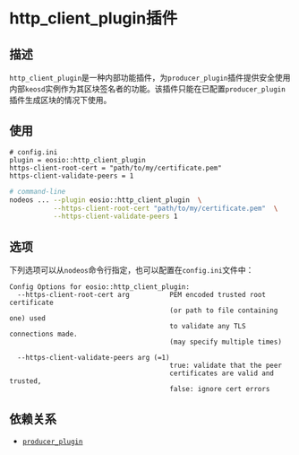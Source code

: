 # http_client_plugin插件

## 描述

`http_client_plugin`是一种内部功能插件，为`producer_plugin`插件提供安全使用内部`keosd`实例作为其区块签名者的功能。该插件只能在已配置`producer_plugin`插件生成区块的情况下使用。

## 使用

```console
# config.ini
plugin = eosio::http_client_plugin
https-client-root-cert = "path/to/my/certificate.pem"
https-client-validate-peers = 1
```

```sh
# command-line
nodeos ... --plugin eosio::http_client_plugin  \
           --https-client-root-cert "path/to/my/certificate.pem"  \
           --https-client-validate-peers 1
```

## 选项

下列选项可以从`nodeos`命令行指定，也可以配置在`config.ini`文件中：

```console
Config Options for eosio::http_client_plugin:
  --https-client-root-cert arg          PEM encoded trusted root certificate 
                                        (or path to file containing one) used 
                                        to validate any TLS connections made.  
                                        (may specify multiple times)
                                        
  --https-client-validate-peers arg (=1)
                                        true: validate that the peer 
                                        certificates are valid and trusted, 
                                        false: ignore cert errors
```

## 依赖关系

* [`producer_plugin`](../producer_plugin/index.md)
